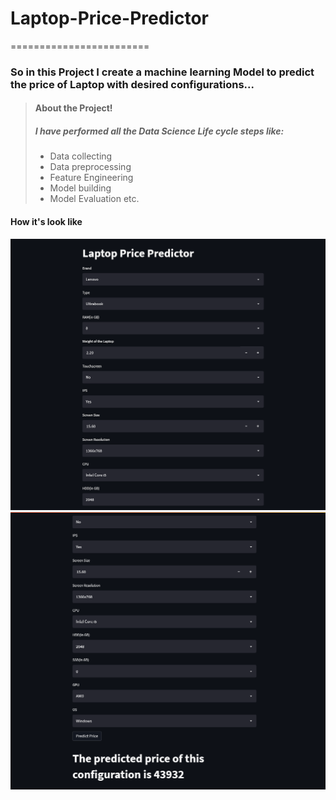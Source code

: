 # Laptop-Price-Predictor
========================
### So in this Project I create a machine learning Model to predict the price of Laptop with desired configurations...


> #### About the Project!
> ##### I have performed all the Data Science Life cycle steps like:
> - Data collecting
> - Data preprocessing
> - Feature Engineering
> - Model building
> - Model Evaluation etc.
 
 #### How it's look like
 ![](https://github.com/Abhishek4uh/Laptop-Price-Predictor-/blob/main/image/Project%20image.png)
 ![](https://github.com/Abhishek4uh/Laptop-Price-Predictor-/blob/main/image/Project%20image-.png)
